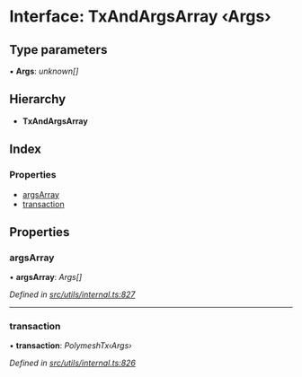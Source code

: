 # Interface: TxAndArgsArray ‹**Args**›

## Type parameters

▪ **Args**: *unknown[]*

## Hierarchy

* **TxAndArgsArray**

## Index

### Properties

* [argsArray](txandargsarray.md#argsarray)
* [transaction](txandargsarray.md#transaction)

## Properties

###  argsArray

• **argsArray**: *Args[]*

*Defined in [src/utils/internal.ts:827](https://github.com/PolymathNetwork/polymesh-sdk/blob/4f2fd432/src/utils/internal.ts#L827)*

___

###  transaction

• **transaction**: *PolymeshTx‹Args›*

*Defined in [src/utils/internal.ts:826](https://github.com/PolymathNetwork/polymesh-sdk/blob/4f2fd432/src/utils/internal.ts#L826)*
